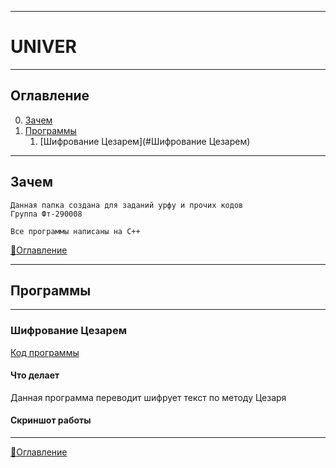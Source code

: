 ____
# UNIVER
____
## Оглавление
0. [Зачем](#Зачем)
1. [Программы](#Программы)
    1. [Шифрование Цезарем](#Шифрование Цезарем)
____
## Зачем
```
Данная папка создана для заданий урфу и прочих кодов
Группа Фт-290008

Все программы написаны на C++
```
[:space_invader:Оглавление](#Оглавление)
____

## Программы

________ 

### Шифрование Цезарем

[Код программы](https://github.com/AppleHex/univer/blob/master/%D0%9F%D1%80%D0%B8%D0%BA%D0%BB%D0%B0%D0%B4%D0%BD%D0%BE%D0%B5%20%D0%BF%D1%80%D0%BE%D0%B3%D1%80%D0%B0%D0%BC%D0%BC%D0%B8%D1%80%D0%BE%D0%B2%D0%B0%D0%BD%D0%B8%D0%B5/Cesar.cpp)

#### Что делает
Данная программа переводит шифрует текст по методу Цезаря

#### Скриншот работы



________
[:space_invader:Оглавление](#Оглавление)
